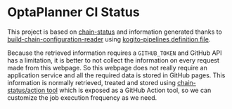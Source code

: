 # OptaPlanner CI Status

This project is based on [chain-status](https://github.com/kiegroup/chain-status) and information generated thanks to [build-chain-configuration-reader](https://github.com/kiegroup/build-chain-configuration-reader) using [kogito-pipelines definition file](https://raw.githubusercontent.com/kiegroup/kogito-pipelines/main/.ci/pull-request-config.yaml).

Because the retrieved information requires a `GITHUB_TOKEN` and GitHub API has a limitation, it is better to not collect the information on every request made from this webpage. So this webpage does not really require an application service and all the required data is stored in GitHub pages. This information is normally retrieved, treated and stored using [chain-status/action tool](https://github.com/kiegroup/chain-status/tree/main/packages/action) which is exposed as a GitHub Action tool, so we can customize the job execution frequency as we need.